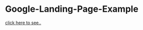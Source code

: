 # Google-Landing-Page-Example
[click here to see..](https://cansuoztas.github.io/Google-Landing-Page-Example/)
